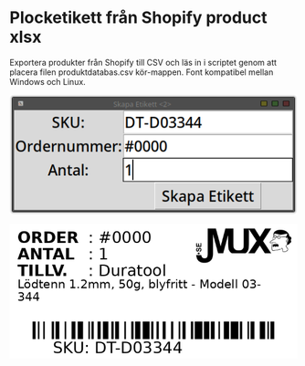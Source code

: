 # Plocketikett från Shopify product xlsx

Exportera produkter från Shopify till CSV och läs in i scriptet genom att placera filen produktdatabas.csv kör-mappen.
Font kompatibel mellan Windows och Linux.

![GUI](https://raw.githubusercontent.com/joeraven0/Plocketikett/refs/heads/main/gui.png)

![Plocketikett](https://raw.githubusercontent.com/joeraven0/Plocketikett/refs/heads/main/label.png)
